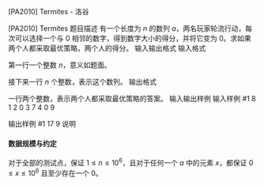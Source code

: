 



[PA2010] Termites - 洛谷














[PA2010] Termites
题目描述
有一个长度为 $n$ 的数列 $a$，两名玩家轮流行动，每次可以选择一个与 $0$ 相邻的数字，得到数字大小的得分，并将它变为 $0$。求如果两个人都采取最优策略，两个人的得分。
输入输出格式
输入格式

第一行一个整数 $n$，意义如题面。

接下来一行 $n$ 个整数，表示这个数列。
输出格式

一行两个整数，表示两个人都采取最优策略的答案。
输入输出样例
输入样例 #1
8
1 2 0 3 7 4 0 9

输出样例 #1
17 9
说明
#### 数据规模与约定
对于全部的测试点，保证 $1\leq n\leq 10^6$，且对于任何一个 $a$ 中的元素 $x$，都保证 $0\leq x\leq 10^6$ 且至少存在一个 $0$。







